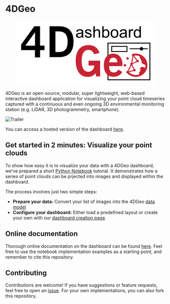 # 4DGeo

<p align="center">
  <img src="public/4DGeo_Logo_300dpi.png" />
</p>

4DGeo is an open-source, modular, super lightweight, web-based interactive dashboard application for visualizing your point cloud timeseries captured with a continuous and even ongoing 3D environmental monitoring station (e.g. LiDAR, 3D photogrammetry, smartphone). 

![Trailer](/docs/img/4DGeoTrailer.gif)

You can access a hosted version of the dashboard [here](https://3dgeo-heidelberg.github.io/4DGeo/).

## Get started in 2 minutes: Visualize your point clouds

To show how easy it is to visualize your data with a 4DGeo dashboard, we've prepared a short [Python Notebook](getting_started.ipynb) tutorial. It demonstrates how a series of point clouds can be prjected into images and displayed within the dashboard.

The process involves just two simple steps:

- **Prepare your data:** Convert your list of images into the 4DGeo [data model](Application.md#21-data-model)
- **Configure your dashboard:** Either load a predefined layout or create your own with our [dashboard creation page](Application.md#1-creation-page)


##  Online documentation

Thorough online documentation on the dashboard can be found [here](https://3dgeo-heidelberg.github.io/4DGeo/docs). Feel free to use the notebook implementation examples as a starting point, and remember to cite this repository.

## Contributing

Contributions are welcome! If you have suggestions or feature requests, feel free to open an [issue](https://github.com/3dgeo-heidelberg/4DGeo/issues). For your own implementations, you can also fork this repository.
